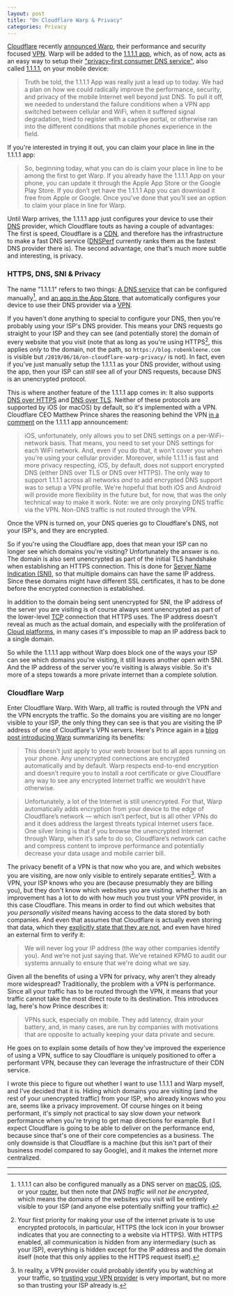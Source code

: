 ```yaml
---
layout: post
title: "On Cloudflare Warp & Privacy"
categories: Privacy
---
```


[Cloudflare](https://www.cloudflare.com/) recently [announced Warp](https://blog.cloudflare.com/1111-warp-better-vpn/), their performance and security focused [VPN](https://en.wikipedia.org/wiki/Virtual_private_network). Warp will be added to the [1.1.1.1 app](https://1.1.1.1/), which, as of now, acts as an easy way to setup their ["privacy-first consumer DNS service"](https://blog.cloudflare.com/announcing-1111/), also called [1.1.1.1](https://1.1.1.1/dns/), on your mobile device:

> Truth be told, the 1.1.1.1 App was really just a lead up to today. We had a plan on how we could radically improve the performance, security, and privacy of the mobile Internet well beyond just DNS. To pull it off, we needed to understand the failure conditions when a VPN app switched between cellular and WiFi, when it suffered signal degradation, tried to register with a captive portal, or otherwise ran into the different conditions that mobile phones experience in the field.

If you're interested in trying it out, you can claim your place in line in the 1.1.1.1 app:

> So, beginning today, what you can do is claim your place in line to be among the first to get Warp. If you already have the 1.1.1.1 App on your phone, you can update it through the Apple App Store or the Google Play Store. If you don’t yet have the 1.1.1.1 App you can download it free from Apple or Google. Once you’ve done that you’ll see an option to claim your place in line for Warp.

Until Warp arrives, the 1.1.1.1 app just configures your device to use their [DNS](https://en.wikipedia.org/wiki/Domain_Name_System) provider, which Cloudflare touts as having a couple of advantages: The first is speed, Cloudflare is a [CDN](https://en.wikipedia.org/wiki/Content_delivery_network), and therefore has the infrastructure to make a fast DNS service ([DNSPerf](https://www.dnsperf.com/#!dns-resolvers) currently ranks them as the fastest DNS provider there is). The second advantage, one that's much more subtle and interesting, is privacy.

### HTTPS, DNS, SNI & Privacy

The name "1.1.1.1" refers to two things: [A DNS service](https://1.1.1.1/dns/) that can be configured manually[^manualconfiguration], and [an app in the App Store](https://1.1.1.1), that automatically configures your device to use their DNS provider via a [VPN](https://en.wikipedia.org/wiki/Virtual_private_network).

If you haven't done anything to special to configure your DNS, then you're probably using your ISP's DNS provider. This means your DNS requests go straight to your ISP and they can see (and potentially store) the domain of every website that you visit (note that as long as you're using HTTPS[^httpisfirstpriority], this applies *only* to the domain, not the path, so `https://blog.robenkleene.com` is visible but `/2019/06/16/on-cloudflare-warp-privacy/` is not). In fact, even if you've just manually setup the 1.1.1.1 as your DNS provider, without using the app, then your ISP can *still* see all of your DNS requests, because DNS is an unencrypted protocol.

This is where another feature of the 1.1.1.1 app comes in: It also supports [DNS over HTTPS](https://en.wikipedia.org/wiki/DNS_over_HTTPS) and [DNS over TLS](https://en.wikipedia.org/wiki/DNS_over_TLS). Neither of these protocols are supported by iOS (or macOS) by default, so it's implemented with a VPN. Cloudflare CEO Matthew Prince shares the reasoning behind the VPN [in a comment](https://blog.cloudflare.com/1-thing-you-can-do-to-make-your-internet-safer-and-faster/#comment-4190526220) on the 1.1.1.1 app announcement:

> iOS, unfortunately, only allows you to set DNS settings on a per-WiFi-network basis. That means, you need to set your DNS settings for each WiFi network. And, even if you do that, it won't cover you when you're using your cellular provider. Moreover, while 1.1.1.1 is fast and more privacy respecting, iOS, by default, does not support encrypted DNS (either DNS over TLS or DNS over HTTPS). The only way to support 1.1.1.1 across all networks *and* to add encrypted DNS support was to setup a VPN profile. We're hopeful that both iOS and Android will provide more flexibility in the future but, for now, that was the only technical way to make it work. Note: we are only proxying DNS traffic via the VPN. Non-DNS traffic is not routed through the VPN.

Once the VPN is turned on, your DNS queries go to Cloudflare's DNS, not your ISP's, and they are encrypted.

So if you're using the Cloudflare app, does that mean your ISP can no longer see which domains you're visiting? Unfortunately the answer is no. The domain is also sent unencrypted as part of the initial TLS handshake when establishing an HTTPS connection. This is done for [Server Name Indication (SNI)](https://en.wikipedia.org/wiki/Server_Name_Indication), so that multiple domains can have the same IP address. Since these domains might have different SSL certificates, it has to be done before the encrypted connection is established.

In addition to the domain being sent unencrypted for SNI, the IP address of the server you are visiting is of course always sent unencrypted as part of the lower-level [TCP](https://en.wikipedia.org/wiki/Transmission_Control_Protocol) connection that HTTPS uses. The IP address doesn't reveal as much as the actual domain, and especially with the proliferation of [Cloud platforms](https://en.wikipedia.org/wiki/Cloud_computing#Private_cloud), in many cases it's impossible to map an IP address back to a single domain.

So while the 1.1.1.1 app without Warp does block one of the ways your ISP can see which domains you're visiting, it still leaves another open with SNI. And the IP address of the server you're visiting is always visible. So it's more of a steps towards a more private internet than a complete solution.

### Cloudflare Warp

Enter Cloudflare Warp. With Warp, all traffic is routed through the VPN and the VPN encrypts the traffic. So the domains you are visiting are no longer visible to your ISP, the only thing they can see is that you are visiting the IP address of one of Cloudflare's VPN servers. Here's Prince again in a [blog post introducing Warp](https://blog.cloudflare.com/1111-warp-better-vpn/) summarizing its benefits:

> This doesn't just apply to your web browser but to all apps running on your phone. Any unencrypted connections are encrypted automatically and by default. Warp respects end-to-end encryption and doesn’t require you to install a root certificate or give Cloudflare any way to see any encrypted Internet traffic we wouldn’t have otherwise.

> Unfortunately, a lot of the Internet is still unencrypted. For that, Warp automatically adds encryption from your device to the edge of Cloudflare’s network — which isn’t perfect, but is all other VPNs do and it does address the largest threats typical Internet users face. One silver lining is that if you browse the unencrypted Internet through Warp, when it’s safe to do so, Cloudflare’s network can cache and compress content to improve performance and potentially decrease your data usage and mobile carrier bill.

The privacy benefit of a VPN is that now who you are, and which websites you are visiting, are now only visible to entirely separate entities[^identifiedthroughtraffic]. With a VPN, your ISP knows who you are (because presumably they are billing you), but they don't know which websites you are visiting. whether this is an improvement has a lot to do with how much you trust your VPN provider, in this case Cloudflare. This means in order to find out which websites that *you personally visited* means having access to the data stored by both companies. And even that assumes that Cloudflare is actually even storing that data, which they [explicitly state that they are not](https://1.1.1.1/dns/), and even have hired an external firm to verify it:

> We will never log your IP address (the way other companies identify you). And we’re not just saying that. We’ve retained KPMG to audit our systems annually to ensure that we're doing what we say.

Given all the benefits of using a VPN for privacy, why aren't they already more widespread? Traditionally, the problem with a VPN is performance. Since all your traffic has to be routed through the VPN, it means that your traffic cannot take the most direct route to its destination. This introduces lag, here's how Prince describes it:

> VPNs suck, especially on mobile. They add latency, drain your battery, and, in many cases, are run by companies with motivations that are opposite to actually keeping your data private and secure.

He goes on to explain some details of how they've improved the experience of using a VPN, suffice to say Cloudflare is uniquely positioned to offer a performant VPN, because they can leverage the infrastructure of their CDN service.

I wrote this piece to figure out whether I want to use 1.1.1.1 and Warp myself, and I've decided that it is. Hiding which domains you are visiting (and the rest of your unencrypted traffic) from your ISP, who already knows who you are, seems like a privacy improvement. Of course hinges on it being performant, it's simply not practical to say slow down your network performance when you're trying to get map directions for example. But I expect Cloudflare is going to be able to deliver on the performance end, because since that's one of their core competencies as a business. The only downside is that Cloudflare is a machine (but this isn't part of their business model compared to say Google), and it makes the internet more centralized.

* * *

[^manualconfiguration]: 1.1.1.1 can also be configured manually as a DNS server on [macOS](https://developers.cloudflare.com/1.1.1.1/setting-up-1.1.1.1/mac/), [iOS](https://developers.cloudflare.com/1.1.1.1/setting-up-1.1.1.1/iphone/), or your [router](https://developers.cloudflare.com/1.1.1.1/setting-up-1.1.1.1/router/), but then note that *DNS traffic will not be encrypted*, which means the domains of the websites you visit will be entirely visible to your ISP (and anyone else potentially sniffing your traffic).

[^httpisfirstpriority]: Your first priority for making your use of the internet private is to use encrypted protocols, in particular, HTTPS (the lock icon in your browser indicates that you are connecting to a website via HTTPS). With HTTPS enabled, all communication is hidden from any intermediary (such as your ISP), everything is hidden except for the IP address and the domain itself (note that this only applies to the HTTPS request itself).

[^identifiedthroughtraffic]: In reality, a VPN provider could probably identify you by watching at your traffic, so [trusting your VPN provider](https://drewdevault.com/2019/04/19/Your-VPN-is-a-serious-choice.html) is very important, but no more so than trusting your ISP already is.
